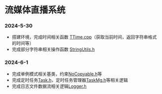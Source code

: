 # 流媒体直播系统
### 2024-5-30
- 搭建环境，完成时间相关函数 [TTime.cpp](src/base/TTime.cpp)（获取当前时间，返回字符串格式的时间等）
- 完成部分字符串相关操作函数 [StringUtils.h](src/base/StringUtils.h)
### 2024-6-1
- 完成单例模式相关基类，约束[NoCopyable.h](src/base/NoCopyable.h)等
- 完成定时任务[Task.h](src/base/Task.h)，定时任务管理器[TaskMg.h](src/base/TaskMg.h)等相关逻辑
- 完成日志文件数据流相关逻辑[Logger.h](src/base/Logger.h)